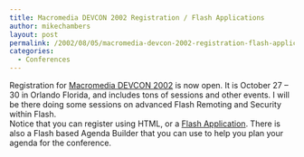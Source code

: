 ```yaml
---
title: Macromedia DEVCON 2002 Registration / Flash Applications
author: mikechambers
layout: post
permalink: /2002/08/05/macromedia-devcon-2002-registration-flash-applications/
categories:
  - Conferences
---
```



Registration for [Macromedia DEVCON 2002][1] is now open. It is October 27 &#8211; 30 in Orlando Florida, and includes tons of sessions and other events. I will be there doing some sessions on advanced Flash Remoting and Security within Flash.  
Notice that you can register using HTML, or a [Flash Application][2]. There is also a Flash based Agenda Builder that you can use to help you plan your agenda for the conference.  
&nbsp;

 [1]: http://www.macromedia.com/v1/conference/
 [2]: http://www.macromedia.com/macromedia/events/reg/devcon_reg.html